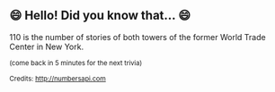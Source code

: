 ## :smile: Hello! Did you know that... :smile:
110 is the number of stories of both towers of the former World Trade Center in New York.

<sup>(come back in 5 minutes for the next trivia)</sup>


<sup>Credits: http://numbersapi.com</sup>
